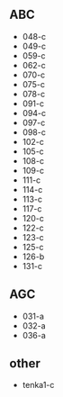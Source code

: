 ## ABC
- 048-c
- 049-c
- 059-c
- 062-c
- 070-c
- 075-c
- 078-c
- 091-c
- 094-c
- 097-c
- 098-c
- 102-c
- 105-c
- 108-c
- 109-c
- 111-c
- 114-c
- 113-c
- 117-c
- 120-c
- 122-c
- 123-c
- 125-c
- 126-b
- 131-c
## AGC
- 031-a
- 032-a
- 036-a
## other
- tenka1-c
